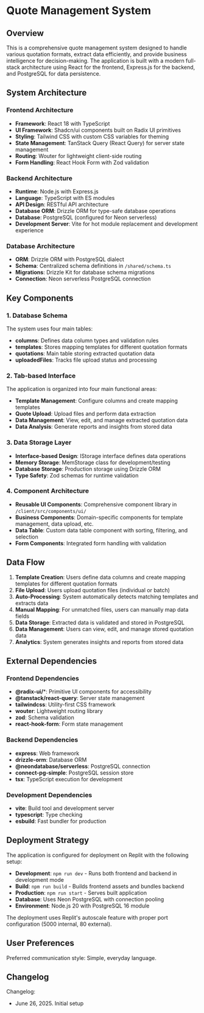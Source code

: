 # Quote Management System

## Overview

This is a comprehensive quote management system designed to handle various quotation formats, extract data efficiently, and provide business intelligence for decision-making. The application is built with a modern full-stack architecture using React for the frontend, Express.js for the backend, and PostgreSQL for data persistence.

## System Architecture

### Frontend Architecture
- **Framework**: React 18 with TypeScript
- **UI Framework**: Shadcn/ui components built on Radix UI primitives
- **Styling**: Tailwind CSS with custom CSS variables for theming
- **State Management**: TanStack Query (React Query) for server state management
- **Routing**: Wouter for lightweight client-side routing
- **Form Handling**: React Hook Form with Zod validation

### Backend Architecture
- **Runtime**: Node.js with Express.js
- **Language**: TypeScript with ES modules
- **API Design**: RESTful API architecture
- **Database ORM**: Drizzle ORM for type-safe database operations
- **Database**: PostgreSQL (configured for Neon serverless)
- **Development Server**: Vite for hot module replacement and development experience

### Database Architecture
- **ORM**: Drizzle ORM with PostgreSQL dialect
- **Schema**: Centralized schema definitions in `/shared/schema.ts`
- **Migrations**: Drizzle Kit for database schema migrations
- **Connection**: Neon serverless PostgreSQL connection

## Key Components

### 1. Database Schema
The system uses four main tables:
- **columns**: Defines data column types and validation rules
- **templates**: Stores mapping templates for different quotation formats
- **quotations**: Main table storing extracted quotation data
- **uploadedFiles**: Tracks file upload status and processing

### 2. Tab-based Interface
The application is organized into four main functional areas:
- **Template Management**: Configure columns and create mapping templates
- **Quote Upload**: Upload files and perform data extraction
- **Data Management**: View, edit, and manage extracted quotation data
- **Data Analysis**: Generate reports and insights from stored data

### 3. Data Storage Layer
- **Interface-based Design**: IStorage interface defines data operations
- **Memory Storage**: MemStorage class for development/testing
- **Database Storage**: Production storage using Drizzle ORM
- **Type Safety**: Zod schemas for runtime validation

### 4. Component Architecture
- **Reusable UI Components**: Comprehensive component library in `/client/src/components/ui/`
- **Business Components**: Domain-specific components for template management, data upload, etc.
- **Data Table**: Custom data table component with sorting, filtering, and selection
- **Form Components**: Integrated form handling with validation

## Data Flow

1. **Template Creation**: Users define data columns and create mapping templates for different quotation formats
2. **File Upload**: Users upload quotation files (individual or batch)
3. **Auto-Processing**: System automatically detects matching templates and extracts data
4. **Manual Mapping**: For unmatched files, users can manually map data fields
5. **Data Storage**: Extracted data is validated and stored in PostgreSQL
6. **Data Management**: Users can view, edit, and manage stored quotation data
7. **Analytics**: System generates insights and reports from stored data

## External Dependencies

### Frontend Dependencies
- **@radix-ui/***: Primitive UI components for accessibility
- **@tanstack/react-query**: Server state management
- **tailwindcss**: Utility-first CSS framework
- **wouter**: Lightweight routing library
- **zod**: Schema validation
- **react-hook-form**: Form state management

### Backend Dependencies
- **express**: Web framework
- **drizzle-orm**: Database ORM
- **@neondatabase/serverless**: PostgreSQL connection
- **connect-pg-simple**: PostgreSQL session store
- **tsx**: TypeScript execution for development

### Development Dependencies
- **vite**: Build tool and development server
- **typescript**: Type checking
- **esbuild**: Fast bundler for production

## Deployment Strategy

The application is configured for deployment on Replit with the following setup:
- **Development**: `npm run dev` - Runs both frontend and backend in development mode
- **Build**: `npm run build` - Builds frontend assets and bundles backend
- **Production**: `npm run start` - Serves built application
- **Database**: Uses Neon PostgreSQL with connection pooling
- **Environment**: Node.js 20 with PostgreSQL 16 module

The deployment uses Replit's autoscale feature with proper port configuration (5000 internal, 80 external).

## User Preferences

Preferred communication style: Simple, everyday language.

## Changelog

Changelog:
- June 26, 2025. Initial setup